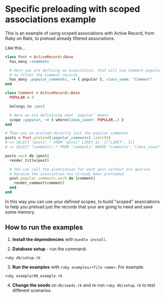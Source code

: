 # Specific preloading with scoped associations example

This is an example of using scoped associations with Active Record, from Ruby
on Rails, to preload already filtered associations.

Like this...

```ruby
class Post < ActiveRecord::Base
  has_many :comments

  # Here you are defining an association, that will use Comment.popular,
  # to filter the Comment records.
  has_many :popular_comments, -> { popular }, class_name: "Comment"
end

class Comment < ActiveRecord::Base
  POPULAR = 9

  belongs_to :post

  # Here we are definining what `popular` means.
  scope :popular, -> { where(likes_count: POPULAR..) }
end

# Then you an preload directly just the popular comments
posts = Post.preload(:popular_comments).limit(5)
# => SELECT "posts".* FROM "posts" LIMIT $1  [["LIMIT", 5]]
# => SELECT "comments".* FROM "comments" WHERE "comments"."likes_count" >= $1 AND "comments"."post_id" IN ($1, $2, $3, $4, $5)

posts.each do |post|
  render_title(post)

  # You can call the association for each post without n+1 queries
  # because the association has already been preloaded
  post.popular_comments.each do |comment|
    render_comment(comment)
  end
end
```

In this way you can use your defined scopes, to build "scoped" associations to
help you preload just the records that your are going to need and save some
memory.

## How to run the examples

1. **Install the dependencies** with `bundle install`.

2. **Database setup** - run the command:

```
ruby db/setup.rb
```

3. **Run the examples** with `ruby examples/<file name>`. For example:

```
ruby example/00_example.rb
```

4. **Change the seeds**  on `db/seeds.rb` and re-run `ruby db/setup.rb` to test different scenarios.
